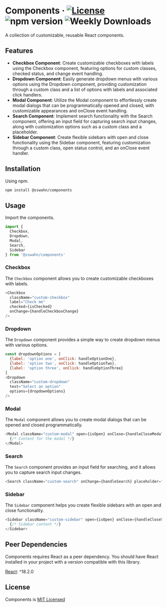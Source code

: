 # Components · [![License](https://img.shields.io/badge/License-MIT-blue.svg)](https://github.com/sswahn/components/blob/main/LICENSE) ![npm version](https://img.shields.io/npm/v/@sswahn/components) ![Weekly Downloads](https://img.shields.io/npm/dw/@sswahn/components)
A collection of customizable, reusable React components.  

## Features
- **Checkbox Component**: Create customizable checkboxes with labels using the Checkbox component, featuring options for custom classes, checked status, and change event handling.
- **Dropdown Component**: Easily generate dropdown menus with various options using the Dropdown component, providing customization through a custom class and a list of options with labels and associated click handlers.
- **Modal Component**: Utilize the Modal component to effortlessly create modal dialogs that can be programmatically opened and closed, with customizable appearances and onClose event handling.
- **Search Component**: Implement search functionality with the Search component, offering an input field for capturing search input changes, along with customization options such as a custom class and a placeholder.
- **Sidebar Component**: Create flexible sidebars with open and close functionality using the Sidebar component, featuring customization through a custom class, open status control, and an onClose event handler.


## Installation
Using npm.
```bash
npm install @sswahn/components
```  

## Usage
Import the components.
```javascript
import {
  Checkbox,
  Dropdown,
  Modal,
  Search,
  Sidebar
} from '@sswahn/components'
```

### Checkbox
The `Checkbox` component allows you to create customizable checkboxes with labels.  
```javascript
<Checkbox
  className="custom-checkbox"
  label="Check me"
  checked={isChecked}
  onChange={handleCheckboxChange}
/>
```  

### Dropdown
The `Dropdown` component provides a simple way to create dropdown menus with various options.  
```javascript
const dropdownOptions = [
  {label: 'option one', onClick: handleOptionOne},
  {label: 'option two', onClick: handleOptionTwo},
  {label: 'option three', onClick: handleOptionThree}
]
<Dropdown
  className="custom-dropdown"
  text="Select an option"
  options={dropdownOptions}
/>
```   

### Modal
The `Modal` component allows you to create modal dialogs that can be opened and closed programmatically.  
```javascript
<Modal className="custom-modal" open={isOpen} onClose={handleCloseModal}>
  {/* Content for the modal */}
</Modal>
```  

### Search
The `Search` component provides an input field for searching, and it allows you to capture search input changes.  
```javascript
<Search className="custom-search" onChange={handleSearch} placeholder="Search..." />
```  

### Sidebar
The `Sidebar` component helps you create flexible sidebars with an open and close functionality.  
```javascript
<Sidebar className="custom-sidebar" open={isOpen} onClose={handleCloseSidebar}>
  {/* Sidebar content */}
</Sidebar>
```  

## Peer Dependencies
Components requires React as a peer dependency. You should have React installed in your project with a version compatible with this library.  

[React](https://reactjs.org/): ^18.2.0  

## License
Components is [MIT Licensed](https://github.com/sswahn/components/blob/main/LICENSE)
